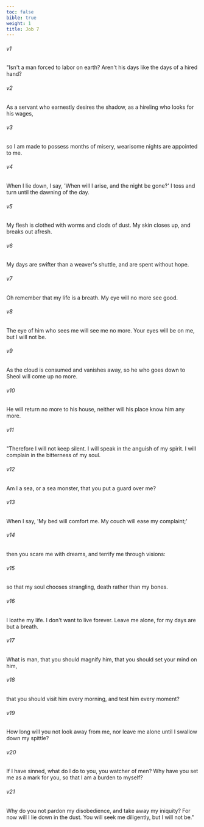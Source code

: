 ```yaml
---
toc: false
bible: true
weight: 1
title: Job 7
---
```




###### v1 
"Isn't a man forced to labor on earth? Aren't his days like the days of a hired hand? 

###### v2 
As a servant who earnestly desires the shadow, as a hireling who looks for his wages, 

###### v3 
so I am made to possess months of misery, wearisome nights are appointed to me. 

###### v4 
When I lie down, I say, 'When will I arise, and the night be gone?' I toss and turn until the dawning of the day. 

###### v5 
My flesh is clothed with worms and clods of dust. My skin closes up, and breaks out afresh. 

###### v6 
My days are swifter than a weaver's shuttle, and are spent without hope. 

###### v7 
Oh remember that my life is a breath. My eye will no more see good. 

###### v8 
The eye of him who sees me will see me no more. Your eyes will be on me, but I will not be. 

###### v9 
As the cloud is consumed and vanishes away, so he who goes down to Sheol will come up no more. 

###### v10 
He will return no more to his house, neither will his place know him any more. 

###### v11 
"Therefore I will not keep silent. I will speak in the anguish of my spirit. I will complain in the bitterness of my soul. 

###### v12 
Am I a sea, or a sea monster, that you put a guard over me? 

###### v13 
When I say, 'My bed will comfort me. My couch will ease my complaint;' 

###### v14 
then you scare me with dreams, and terrify me through visions: 

###### v15 
so that my soul chooses strangling, death rather than my bones. 

###### v16 
I loathe my life. I don't want to live forever. Leave me alone, for my days are but a breath. 

###### v17 
What is man, that you should magnify him, that you should set your mind on him, 

###### v18 
that you should visit him every morning, and test him every moment? 

###### v19 
How long will you not look away from me, nor leave me alone until I swallow down my spittle? 

###### v20 
If I have sinned, what do I do to you, you watcher of men? Why have you set me as a mark for you, so that I am a burden to myself? 

###### v21 
Why do you not pardon my disobedience, and take away my iniquity? For now will I lie down in the dust. You will seek me diligently, but I will not be."
